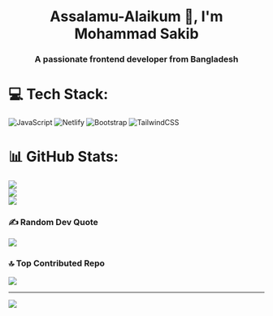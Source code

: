 <h1 align="center">Assalamu-Alaikum 👋, I'm Mohammad Sakib</h1>
<h3 align="center">A passionate frontend developer from Bangladesh</h3>


# 💻 Tech Stack:
![JavaScript](https://img.shields.io/badge/javascript-%23323330.svg?style=for-the-badge&logo=javascript&logoColor=%23F7DF1E) ![Netlify](https://img.shields.io/badge/netlify-%23000000.svg?style=for-the-badge&logo=netlify&logoColor=#00C7B7) ![Bootstrap](https://img.shields.io/badge/bootstrap-%238511FA.svg?style=for-the-badge&logo=bootstrap&logoColor=white) ![TailwindCSS](https://img.shields.io/badge/tailwindcss-%2338B2AC.svg?style=for-the-badge&logo=tailwind-css&logoColor=white)
# 📊 GitHub Stats:
![](https://github-readme-stats.vercel.app/api?username=mdsalauddinsakib&theme=dark&hide_border=false&include_all_commits=true&count_private=true)<br/>
![](https://github-readme-streak-stats.herokuapp.com/?user=mdsalauddinsakib&theme=dark&hide_border=false)<br/>
![](https://github-readme-stats.vercel.app/api/top-langs/?username=mdsalauddinsakib&theme=dark&hide_border=false&include_all_commits=true&count_private=true&layout=compact)

### ✍️ Random Dev Quote
![](https://quotes-github-readme.vercel.app/api?type=horizontal&theme=radical)

### 🔝 Top Contributed Repo
![](https://github-contributor-stats.vercel.app/api?username=mdsalauddinsakib&limit=5&theme=dark&combine_all_yearly_contributions=true)

---
[![](https://visitcount.itsvg.in/api?id=mdsalauddinsakib&icon=0&color=0)](https://visitcount.itsvg.in)

<!-- Proudly created with GPRM ( https://gprm.itsvg.in ) -->
